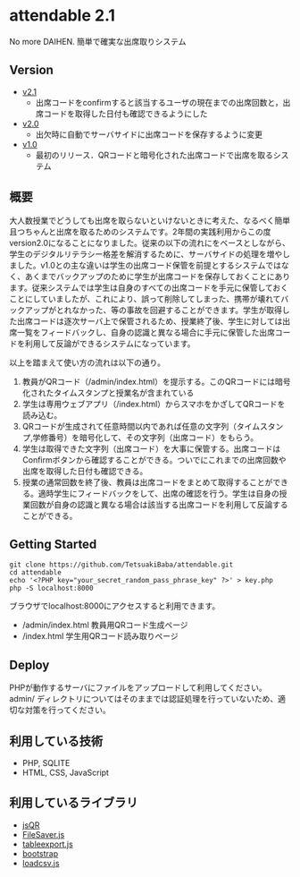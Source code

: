 # attendable 2.1
No more DAIHEN. 簡単で確実な出席取りシステム

## Version
 - [v2.1](https://github.com/TetsuakiBaba/attendable/tree/main)
    - 出席コードをconfirmすると該当するユーザの現在までの出席回数と，出席コードを取得した日付も確認できるようにした
 - [v2.0](https://github.com/TetsuakiBaba/attendable/tree/v2.0)
   - 出欠時に自動でサーバサイドに出席コードを保存するように変更
 - [v1.0](https://github.com/TetsuakiBaba/attendable/tree/v1.0)
   - 最初のリリース．QRコードと暗号化された出席コードで出席を取るシステム


## 概要
大人数授業でどうしても出席を取らないといけないときに考えた、なるべく簡単且つちゃんと出席を取るためのシステムです。2年間の実践利用からこの度version2.0になることになりました。従来の以下の流れにをベースとしながら、学生のデジタルリテラシー格差を解消するために、サーバサイドの処理を増やしました。v1.0との主な違いは学生の出席コード保管を前提とするシステムではなく、あくまでバックアップのために学生が出席コードを保存しておくことにあります。従来システムでは学生は自身のすべての出席コードを手元に保管しておくことにしていましたが、これにより、誤って削除してしまった、携帯が壊れてバックアップがとれなかった、等の事故を回避することができます。学生が取得した出席コードは逐次サーバ上で保管されるため、授業終了後、学生に対しては出席一覧をフィードバックし、自身の認識と異なる場合に手元に保管した出席コードを利用して反論ができるシステムになっています。

以上を踏まえて使い方の流れは以下の通り。

1. 教員がQRコード（/admin/index.html）を提示する。このQRコードには暗号化されたタイムスタンプと授業名が含まれている
2. 学生は専用ウェブアプリ（/index.html）からスマホをかざしてQRコードを読み込む。
3. QRコードが生成されて任意時間以内であれば任意の文字列（タイムスタンプ,学修番号）を暗号化して、その文字列（出席コード）をもらう。
4. 学生は取得できた文字列（出席コード）を大事に保管する。出席コードはConfirmボタンから確認することができる。ついでにこれまでの出席回数や出席を取得した日付も確認できる。
5. 授業の通常回数を終了後、教員は出席コードをまとめて取得することができる。適時学生にフィードバックをして、出席の確認を行う。学生は自身の授業回数が自身の認識と異なる場合は該当する出席コードを利用して反論することができる。

## Getting Started
```
git clone https://github.com/TetsuakiBaba/attendable.git
cd attendable
echo '<?PHP key="your_secret_random_pass_phrase_key" ?>' > key.php
php -S localhost:8000
```
ブラウザでlocalhost:8000にアクセスすると利用できます。
 * /admin/index.html 教員用QRコード生成ページ
 * /index.html 学生用QRコード読み取りページ

## Deploy
PHPが動作するサーバにファイルをアップロードして利用してください。admin/ ディレクトリについてはそのままでは認証処理を行っていないため、適切な対策を行ってください。

## 利用している技術
 * PHP, SQLITE
 * HTML, CSS, JavaScript

## 利用しているライブラリ
 * [jsQR]()
 * [FileSaver.js]()
 * [tableexport.js]()
 * [bootstrap]()
 * [loadcsv.js]()